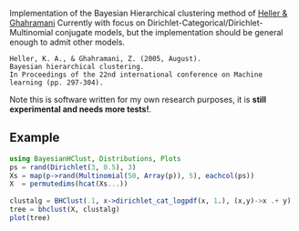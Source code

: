Implementation of the Bayesian Hierarchical clustering method of
[Heller & Ghahramani](https://dl.acm.org/doi/pdf/10.1145/1102351.1102389)
Currently with focus on Dirichlet-Categorical/Dirichlet-Multinomial
conjugate models, but the implementation should be general enough to
admit other models.

```
Heller, K. A., & Ghahramani, Z. (2005, August). 
Bayesian hierarchical clustering. 
In Proceedings of the 22nd international conference on Machine learning (pp. 297-304).
```

Note this is software written for my own research purposes, it is
**still experimental and needs more tests!**.

## Example

```julia
using BayesianHClust, Distributions, Plots
ps = rand(Dirichlet(3, 0.5), 3)
Xs = map(p->rand(Multinomial(50, Array(p)), 5), eachcol(ps))
X  = permutedims(hcat(Xs...))  
    
clustalg = BHClust(.1, x->dirichlet_cat_logpdf(x, 1.), (x,y)->x .+ y)
tree = bhclust(X, clustalg)
plot(tree)
```

